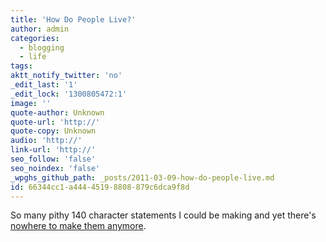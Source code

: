```yaml
---
title: 'How Do People Live?'
author: admin
categories:
  - blogging
  - life
tags: 
aktt_notify_twitter: 'no'
_edit_last: '1'
_edit_lock: '1300805472:1'
image: ''
quote-author: Unknown
quote-url: 'http://'
quote-copy: Unknown
audio: 'http://'
link-url: 'http://'
seo_follow: 'false'
seo_noindex: 'false'
_wpghs_github_path: _posts/2011-03-09-how-do-people-live.md
id: 66344cc1-a444-4519-8808-879c6dca9f8d
---
```

<p>So many pithy 140 character statements I could be making and yet there's <a href="https://chrisenns.com/2011/03/08/giving-up-twitter-for-lent/">nowhere to make them anymore</a>.</p>
